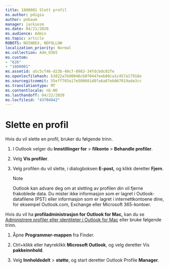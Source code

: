 ```yaml
---
title: 1800001 Slett profil
ms.author: pdigia
author: pebaum
manager: jackiesm
ms.date: 04/21/2020
ms.audience: Admin
ms.topic: article
ROBOTS: NOINDEX, NOFOLLOW
localization_priority: Normal
ms.collection: Adm_O365
ms.custom:
- "626"
- "1800001"
ms.assetid: a5c5cf46-d23b-40c7-8983-34fdcbdc02fe
ms.openlocfilehash: b3822a7b90048cb8f0447eeb80ca1c457a17918e
ms.sourcegitcommit: 55eff703a17e500681d8fa6a87eb067019ade3cc
ms.translationtype: MT
ms.contentlocale: nb-NO
ms.lasthandoff: 04/22/2020
ms.locfileid: "43704842"
---
```

# <a name="delete-a-profile"></a>Slette en profil

Hvis du vil slette en profil, bruker du følgende trinn.
  
1. I Outlook velger du **Innstillinger for** \> **filkonto** \> **Behandle profiler**.

2. Velg **Vis profiler**.

3. Velg profilen du vil slette, i dialogboksen **E-post,** og klikk deretter **Fjern**.

    > [!NOTE]
    > Outlook kan advare deg om at sletting av profilen din vil fjerne frakoblede data. Du mister ikke informasjon som er lagret i Outlook-datafilene (PST) eller informasjon som er lagret i internettkontoene dine, for eksempel Outlook.com, Exchange eller Microsoft 365-kontoer.
  
Hvis du vil ha **profiladministrasjon for Outlook for Mac,** kan du se [Administrere profiler eller identiteter i Outlook for Mac](https://support.office.com/article/fed2a955-74df-4a24-bef6-78a426958c4c.aspx) eller bruke følgende trinn.
  
1. Åpne **Programmer-mappen** fra Finder.

2. Ctrl+klikk eller høyreklikk **Microsoft Outlook**, og velg deretter Vis **pakkeinnhold**.

3. Velg **Innholdsdelt** \> **støtte**, og start deretter Outlook Profile **Manager**.
